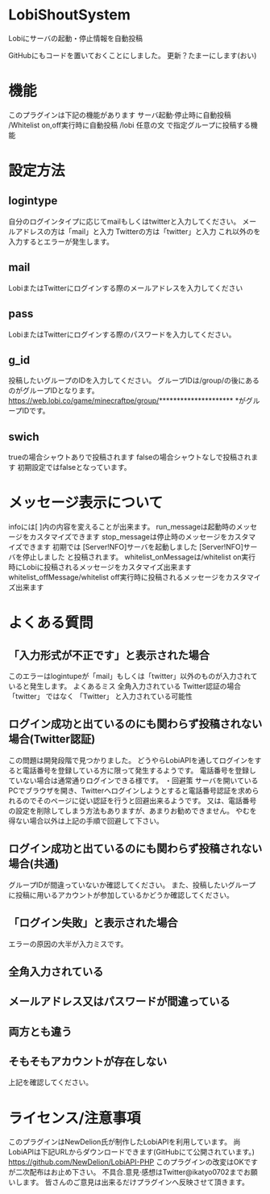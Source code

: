 # LobiShoutSystem
Lobiにサーバの起動・停止情報を自動投稿

GitHubにもコードを置いておくことにしました。
更新？たまーにします(おい)

# 機能
このプラグインは下記の機能があります
サーバ起動·停止時に自動投稿
/Whitelist on,off実行時に自動投稿
/lobi 任意の文
で指定グループに投稿する機能

# 設定方法

## logintype
自分のログインタイプに応じてmailもしくはtwitterと入力してください。
メールアドレスの方は「mail」と入力
Twitterの方は「twitter」と入力
これ以外のを入力するとエラーが発生します。

## mail
LobiまたはTwitterにログインする際のメールアドレスを入力してください

## pass
LobiまたはTwitterにログインする際のパスワードを入力してください。

## g_id
投稿したいグループのIDを入力してください。
グループIDは/group/の後にあるのがグループIDとなります。
https://web.lobi.co/game/minecraftpe/group/*********************
*がグループIDです。

## swich
trueの場合シャウトありで投稿されます
falseの場合シャウトなしで投稿されます
初期設定ではfalseとなっています。

# メッセージ表示について
infoには[ ]内の内容を変えることが出来ます。
run_messageは起動時のメッセージをカスタマイズできます
stop_messageは停止時のメッセージをカスタマイズできます
初期では
[Server!NFO]サーバを起動しました
[Server!NFO]サーバを停止しました
と投稿されます。
whitelist_onMessageは/whitelist on実行時にLobiに投稿されるメッセージをカスタマイズ出来ます
whitelist_offMessage/whitelist off実行時に投稿されるメッセージをカスタマイズ出来ます

# よくある質問
## 「入力形式が不正です」と表示された場合
このエラーはlogintupeが「mail」もしくは「twitter」以外のものが入力されていると発生します。
よくあるミス
全角入力されている
Twitter認証の場合「twitter」
ではなく
「Twitter」
と入力されている可能性

## ログイン成功と出ているのにも関わらず投稿されない場合(Twitter認証)
この問題は開発段階で見つかりました。
どうやらLobiAPIを通してログインをすると電話番号を登録している方に限って発生するようです。
電話番号を登録していない場合は通常通りログインできる様です。
・回避策
サーバを開いているPCでブラウザを開き、Twitterへログインしようとすると電話番号認証を求められるのでそのページに従い認証を行うと回避出来るようです。
又は、電話番号の設定を削除してしまう方法もありますが、あまりお勧めできません。
やむを得ない場合以外は上記の手順で回避して下さい。

## ログイン成功と出ているのにも関わらず投稿されない場合(共通)
グループIDが間違っていないか確認してください。
また、投稿したいグループに投稿に用いるアカウントが参加しているかどうか確認してください。

## 「ログイン失敗」と表示された場合
エラーの原因の大半が入力ミスです。
## 全角入力されている
## メールアドレス又はパスワードが間違っている
## 両方とも違う
## そもそもアカウントが存在しない
上記を確認してください。

# ライセンス/注意事項
このプラグインはNewDelion氏が制作したLobiAPIを利用しています。
尚LobiAPlは下記URLからダウンロードできます(GitHubにて公開されています。)
https://github.com/NewDelion/LobiAPI-PHP
このプラグインの改変はOKですが二次配布はお止め下さい。
不具合.意見·感想はTwitter@ikatyo0702までお願いします。
皆さんのご意見は出来るだけプラグインへ反映させて頂きます。
